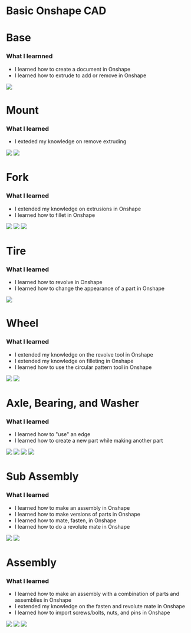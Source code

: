 # Basic Onshape CAD

# Base

### What I learnned
* I learned how to create a document in Onshape
* I learned how to extrude to add or remove in Onshape

<img src="Images_BOC/Base_Side.png">

# Mount

### What I learned
* I exteded my knowledge on remove extruding

<img src="Images_BOC/Mount_Tilted.png">
<img src="Images_BOC/Mount_Top.png">

# Fork

### What I learned
* I extended my knowledge on extrusions in Onshape
* I learned how to fillet in Onshape

<img src="Images_BOC/Fork_Side.png">
<img src="Images_BOC/Fork_Tilted.png">
<img src="Images_BOC/Fork_Top.png">

# Tire

### What I learned
* I learned how to revolve in Onshape
* I learned how to change the appearance of a part in Onshape

<img src="Images_BOC/Tire_Tilted.png">

# Wheel

### What I learned
* I extended my knowledge on the revolve tool in Onshape
* I extended my knowledge on filleting in Onshape
* I learned how to use the circular pattern tool in Onshape

<img src="Images_BOC/Wheel_Side.png">
<img src="Images_BOC/Wheel_Tilted.png">

# Axle, Bearing, and Washer

### What I learned
* I learned how to "use" an edge
* l learned how to create a new part while making another part

<img src="Images_BOC/Axle_Bearing_Side.png">
<img src="Images_BOC/Axle_Bearing_Tilted.png">
<img src="Images_BOC/Washer_Side.png">
<img src="Images_BOC/Washer_Tilted.png">

# Sub Assembly

### What I learned
* I learned how to make an assembly in Onshape
* I learned how to make versions of parts in Onshape
* I learned how to mate, fasten, in Onshape
* I learned how to do a revolute mate in Onshape

<img src="Images_BOC/SubAssembly_Side.png">
<img src="Images_BOC/SubAssembly_Top.png">

# Assembly

### What I learned
* I learned how to make an assembly with a combination of parts and assemblies in Onshape
* I extended my knowledge on the fasten and revolute mate in Onshape
* I learned how to import screws/bolts, nuts, and pins in Onshape

<img src="Images_BOC/Assembly_Side.png">
<img src="Images_BOC/Assembly_Top.png">
<img src="Images_BOC/Assembly_Bottom.png">
